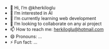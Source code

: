 - 👋 Hi, I’m @kherkiloglu
- 👀 I’m interested in AI 
- 🌱 I’m currently learning web development
- 💞️ I’m looking to collaborate on any ai project
- 📫 How to reach me: herkiloglu@hotmail.com
- 😄 Pronouns: ...
- ⚡ Fun fact: ...

<!---
kherkiloglu/kherkiloglu is a ✨ special ✨ repository because its `README.md` (this file) appears on your GitHub profile.
You can click the Preview link to take a look at your changes.
--->
